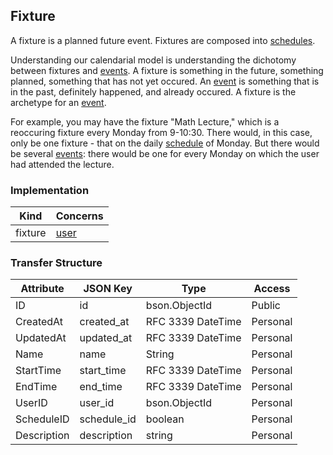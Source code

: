 Fixture
-------

A fixture is a planned future event. Fixtures are composed into [schedules](schedule.md).

Understanding our calendarial model is  understanding the dichotomy between fixtures and [events](event.md). A fixture is something in the future, something planned, something that has not yet occured. An [event](event.md) is something that is in the past, definitely happened, and already occured. A fixture is the archetype for an [event](event.md). 

For example, you may have the fixture "Math Lecture," which is a reoccuring fixture every Monday from 9-10:30. There would, in this case, only be one fixture - that on the daily [schedule](schedule.md) of Monday. But there would be several [events](event.md): there would be one for every Monday on which the user had attended the lecture.

### Implementation
| Kind    | Concerns        |
| ------- | --------------- |
| fixture | [user](user.md) |

### Transfer Structure
| Attribute      | JSON Key      | Type                | Access    |
| -------------- | ------------- | ------------------- | --------- |
| ID             | id              | bson.ObjectId     | Public    |
| CreatedAt      | created_at      | RFC 3339 DateTime | Personal  |
| UpdatedAt      | updated_at      | RFC 3339 DateTime | Personal  |
| Name           | name            | String            | Personal  |
| StartTime      | start_time      | RFC 3339 DateTime | Personal  |
| EndTime        | end_time        | RFC 3339 DateTime | Personal  |
| UserID         | user_id         | bson.ObjectId     | Personal  |
| ScheduleID     | schedule_id     | boolean           | Personal  |
| Description    | description     | string            | Personal  |
